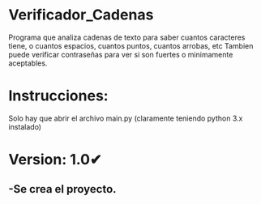 # Verificador_Cadenas

Programa que analiza cadenas de texto para saber cuantos caracteres tiene, o cuantos espacios, cuantos puntos, cuantos arrobas, etc
Tambien puede verificar contraseñas para ver si son fuertes o minimamente aceptables.

# Instrucciones:
Solo hay que abrir el archivo main.py (claramente teniendo python 3.x instalado)

# Version: 1.0✔
-Se crea el proyecto.
-
